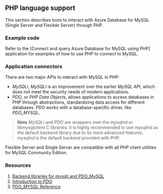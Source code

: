 ## PHP language support

This section describes tools to interact with Azure Database for MySQL (Single Server and Flexible Server) through PHP.

### Example code

Refer to the [Connect and query Azure Database for MySQL using PHP] application for examples of how to use PHP to connect to MySQL.

### Application connectors

There are two major APIs to interact with MySQL in PHP:

- *MySQLi*, *MySQLi* is an improvement over the earlier *MySQL* API, which does not meet the security needs of modern applications.
- *PDO*, or *PHP Data Objects*, allows applications to access databases in PHP through abstractions, standardizing data access for different databases. PDO works with a database-specific driver, like *PDO_MYSQL*.

> **Note** *MySQLi* and *PDO* are wrappers over the *mysqlnd* or *libmysqlclient* C libraries: it is highly recommended to use *mysqlnd* as the default backend library due to its more advanced features. *mysqlnd* is the default backend provided with PHP.

Flexible Server and Single Server are compatible with all PHP client utilities for MySQL Community Edition.

### Resources

1. [Backend libraries for mysqli and PDO_MySQL](https://www.php.net/manual/en/mysqlinfo.library.choosing.php)
2. [Introduction to PDO](https://www.php.net/manual/en/intro.pdo.php)
3. [PDO_MYSQL Reference](https://www.php.net/manual/en/ref.pdo-mysql.php)